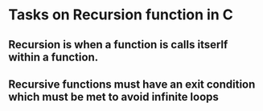 # Tasks on Recursion function in C

## Recursion is when a function is calls itserlf within a function.

## Recursive functions must have an exit condition which must be met to avoid infinite loops
